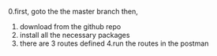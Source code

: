 0.first, goto the the master branch then,
1. download from the github repo
2. install all the necessary packages
3. there are 3 routes defined
4.run the routes in the postman
